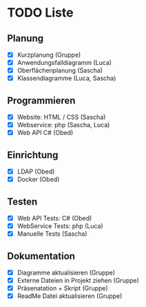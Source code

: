 # TODO Liste

## Planung

* [X] Kurzplanung (Gruppe)
* [X] Anwendungsfalldiagramm (Luca)
* [X] Oberflächenplanung (Sascha)
* [X] Klassendiagramme (Luca, Sascha)

## Programmieren

* [X] Website: HTML / CSS (Sascha)
* [X] Webservice: php (Sascha, Luca)
* [X] Web API C# (Obed)

## Einrichtung

* [X] LDAP (Obed)
* [X] Docker (Obed)

## Testen

* [X] Web API Tests: C# (Obed)
* [X] WebService Tests: php (Luca)
* [X] Manuelle Tests (Sascha)

## Dokumentation

* [X] Diagramme aktualisieren (Gruppe)
* [X] Externe Dateien in Projekt ziehen (Gruppe)
* [X] Präsenatation + Skript (Gruppe)
* [X] ReadMe Datei aktualisieren (Gruppe)
